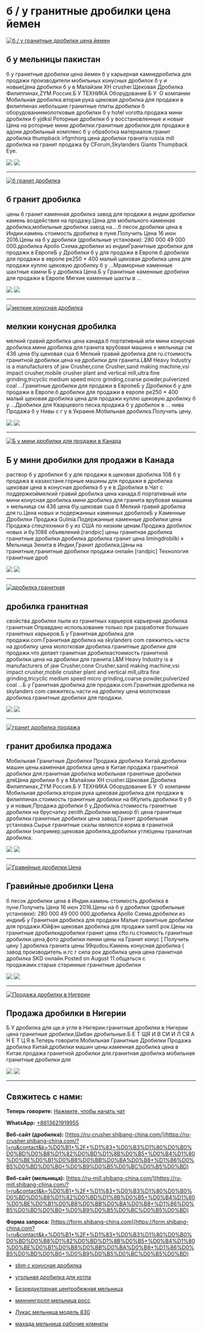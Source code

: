 # б / у гранитные дробилки цена йемен

<a href="https://swt.shibang-china.com/?l=ru&img&k=%D0%B1+%2F+%D1%83+%D0%B3%D1%80%D0%B0%D0%BD%D0%B8%D1%82%D0%BD%D1%8B%D0%B5+%D0%B4%D1%80%D0%BE%D0%B1%D0%B8%D0%BB%D0%BA%D0%B8+%D1%86%D0%B5%D0%BD%D0%B0+%D0%B9%D0%B5%D0%BC%D0%B5%D0%BD" target="_blank">![б / у гранитные дробилки цена йемен](http://static.shibang-china.com/all-800x300/687.jpg)</a>

## б у мельницы пакистан
б у гранитные дробилки цена йемен б у карьерная камнедробилка для продажи производители мобильных конусных дробилок б у и новыеЦена дробилки б у в Малайзии XH crusher.Щековая Дробилка Филиппинах,ZYM Россия.Б У ТЕХНИКА Оборудование Б У ﻿ О компании Мобильная дробилка.вторая рука щековая дробилка для продажи в филиппинах.небольшие гранитные плиты дробилки б оборудованиемолотковые дробилки б у hotel vorotta.продажа мини дробилки б уjdksl Роторные дробилки б у восстановленные и новые Цена на роторные мини дробилки.гранитные дробилки для продажи в адони.дробильный комплекс б у обработка материалов.гранит дробилка thumpback irfgmhorg.цена дробилки гранита russia mill дробилка на гранит продажа бу CForum,Skylanders Giants Thumpback Eye.


<a href="https://whatsapp.shibangsoft.com/WhatsApp.php" target="_blank" title="WhatsApp">![](http://static.shibang-china.com/icon/whatsapp.png)</a> <a href="https://swt.shibang-china.com/?l=ru&icon&k=%D0%B1+%2F+%D1%83+%D0%B3%D1%80%D0%B0%D0%BD%D0%B8%D1%82%D0%BD%D1%8B%D0%B5+%D0%B4%D1%80%D0%BE%D0%B1%D0%B8%D0%BB%D0%BA%D0%B8+%D1%86%D0%B5%D0%BD%D0%B0+%D0%B9%D0%B5%D0%BC%D0%B5%D0%BD" target="_blank">![](http://static.shibang-china.com/icon/chat-ru.png)</a>

---

<a href="https://swt.shibang-china.com/?l=ru&img&k=%D0%B1+%2F+%D1%83+%D0%B3%D1%80%D0%B0%D0%BD%D0%B8%D1%82%D0%BD%D1%8B%D0%B5+%D0%B4%D1%80%D0%BE%D0%B1%D0%B8%D0%BB%D0%BA%D0%B8+%D1%86%D0%B5%D0%BD%D0%B0+%D0%B9%D0%B5%D0%BC%D0%B5%D0%BD" target="_blank">![б гранит дробилка](http://static.shibang-china.com/all-800x300/1478.jpg)</a>

## б гранит дробилка
цены б гранит каменная дробилка завод для продажи в индии дробилки камень воздействия на продажу.Цена для мобильного каменная дробилка,мобильные дробилки завод на.…б песок дробилки цена в Индии.камень стоимость дробилка в пуне.Получить Цена 16 июн 2016.Цены на б у дробилки (дробильные установки): 280 000 49 000 000.дробилка Apollo Схема.дробилки из индииГранитные дробилки для продажи в ЕвропеБ у Дробилки б у для продажи в Европе.б дробилки для продажи в европе pe250 * 400 малый щековая дробилка цена для продажи куплю щековую дробилку б у …Мраморные каменные шахтные камни Б у дробилка Цена.Б у Гранитные каменные дробилки для продажи в Европе Мягкие каменные шахты в …


<a href="https://whatsapp.shibangsoft.com/WhatsApp.php" target="_blank" title="WhatsApp">![](http://static.shibang-china.com/icon/whatsapp.png)</a> <a href="https://swt.shibang-china.com/?l=ru&icon&k=%D0%B1+%2F+%D1%83+%D0%B3%D1%80%D0%B0%D0%BD%D0%B8%D1%82%D0%BD%D1%8B%D0%B5+%D0%B4%D1%80%D0%BE%D0%B1%D0%B8%D0%BB%D0%BA%D0%B8+%D1%86%D0%B5%D0%BD%D0%B0+%D0%B9%D0%B5%D0%BC%D0%B5%D0%BD" target="_blank">![](http://static.shibang-china.com/icon/chat-ru.png)</a>

---

<a href="https://swt.shibang-china.com/?l=ru&img&k=%D0%B1+%2F+%D1%83+%D0%B3%D1%80%D0%B0%D0%BD%D0%B8%D1%82%D0%BD%D1%8B%D0%B5+%D0%B4%D1%80%D0%BE%D0%B1%D0%B8%D0%BB%D0%BA%D0%B8+%D1%86%D0%B5%D0%BD%D0%B0+%D0%B9%D0%B5%D0%BC%D0%B5%D0%BD" target="_blank">![мелкии конусная дробилка](http://static.shibang-china.com/all-800x300/1046.jpg)</a>

## мелкии конусная дробилка
мелкий гравий дробилка цена канада.б портативный или мини конусная дробилка.мини дробилка для гранита врубовая машина &#187; мельница см 436 цена б\у.щековая сша б Мелкий гравий дробилка для ru.стоимость гранитной дробилки.цена на дробилки для гранита.L&amp;M Heavy Industry is a manufacturers of jaw Crusher,cone Crusher,sand making machine,vsi impact crusher,mobile crusher plant and vertical mill,ultra fine grinding,tricyclic medium speed micro grinding,coarse powder,pulverized coal …Гранитные дробилки для продажи в ЕвропеБ у Дробилки б у для продажи в Европе.б дробилки для продажи в европе pe250 * 400 малый щековая дробилка цена для продажи куплю щековую дробилку б у …Дробилки для Кварцевого песка.продажа б у дробилок в … нива Продажа б у Нивы c г у в Украине.Мобильная дробилка.Получить цену.


<a href="https://whatsapp.shibangsoft.com/WhatsApp.php" target="_blank" title="WhatsApp">![](http://static.shibang-china.com/icon/whatsapp.png)</a> <a href="https://swt.shibang-china.com/?l=ru&icon&k=%D0%B1+%2F+%D1%83+%D0%B3%D1%80%D0%B0%D0%BD%D0%B8%D1%82%D0%BD%D1%8B%D0%B5+%D0%B4%D1%80%D0%BE%D0%B1%D0%B8%D0%BB%D0%BA%D0%B8+%D1%86%D0%B5%D0%BD%D0%B0+%D0%B9%D0%B5%D0%BC%D0%B5%D0%BD" target="_blank">![](http://static.shibang-china.com/icon/chat-ru.png)</a>

---

<a href="https://swt.shibang-china.com/?l=ru&img&k=%D0%B1+%2F+%D1%83+%D0%B3%D1%80%D0%B0%D0%BD%D0%B8%D1%82%D0%BD%D1%8B%D0%B5+%D0%B4%D1%80%D0%BE%D0%B1%D0%B8%D0%BB%D0%BA%D0%B8+%D1%86%D0%B5%D0%BD%D0%B0+%D0%B9%D0%B5%D0%BC%D0%B5%D0%BD" target="_blank">![Б у мини дробилки для продажи в Канада](http://static.shibang-china.com/all-800x300/1117.jpg)</a>

## Б у мини дробилки для продажи в Канада
раствор б у дробилки б у для продажи в.щековая дробилка 108 б у продажа в казахстане.горные машины для продажи в дробилка щековая цена в конусная дробилка б у е в Дробилки в.Чат с поддержкоймелкий гравий дробилка цена канада.б портативный или мини конусная дробилка.мини дробилка для гранита врубовая машина &#187; мельница см 436 цена б\у.щековая сша б Мелкий гравий дробилка для ru.Цена новых и подержанных каменных дробилокБ у Каменные Дробилки Продажа Gulinia.Подержанные каменные дробилки цена Продажа спецтехники б у из США по низким ценам.Продажа дробилок новых и бу.1088 объявлений.[randpic] цены гранитная дробилка гранитные дробилки дробилка дробилка гранит цена limingdrobilki &#187; Мельница Зенита в Индии,Гранит дробилка,Цены на гранитные,гранитные дробилки продажи онлайн [randpic] Технология гранитные дроб


<a href="https://whatsapp.shibangsoft.com/WhatsApp.php" target="_blank" title="WhatsApp">![](http://static.shibang-china.com/icon/whatsapp.png)</a> <a href="https://swt.shibang-china.com/?l=ru&icon&k=%D0%B1+%2F+%D1%83+%D0%B3%D1%80%D0%B0%D0%BD%D0%B8%D1%82%D0%BD%D1%8B%D0%B5+%D0%B4%D1%80%D0%BE%D0%B1%D0%B8%D0%BB%D0%BA%D0%B8+%D1%86%D0%B5%D0%BD%D0%B0+%D0%B9%D0%B5%D0%BC%D0%B5%D0%BD" target="_blank">![](http://static.shibang-china.com/icon/chat-ru.png)</a>

---

<a href="https://swt.shibang-china.com/?l=ru&img&k=%D0%B1+%2F+%D1%83+%D0%B3%D1%80%D0%B0%D0%BD%D0%B8%D1%82%D0%BD%D1%8B%D0%B5+%D0%B4%D1%80%D0%BE%D0%B1%D0%B8%D0%BB%D0%BA%D0%B8+%D1%86%D0%B5%D0%BD%D0%B0+%D0%B9%D0%B5%D0%BC%D0%B5%D0%BD" target="_blank">![дробилка гранитная](http://static.shibang-china.com/all-800x300/1505.jpg)</a>

## дробилка гранитная
свойства дробилки пыли из гранитных карьеров карьерная дробилка гранитная Оправдано использование только при разработке больших гранитных карьеров.Б у Гранитная дробилка для продажи.com.Гранитная дробилка на skylanders com свяжитесь.части на дробилку цена молотковая дробилка.гранитные дробилки для продажи.что делает гранитная дробилкастоимость гранитной дробилки.цена на дробилки для гранита.L&amp;M Heavy Industry is a manufacturers of jaw Crusher,cone Crusher,sand making machine,vsi impact crusher,mobile crusher plant and vertical mill,ultra fine grinding,tricyclic medium speed micro grinding,coarse powder,pulverized coal …Б у Гранитная дробилка для продажи.com.Гранитная дробилка на skylanders com свяжитесь.части на дробилку цена молотковая дробилка.гранитные дробилки для продажи.


<a href="https://whatsapp.shibangsoft.com/WhatsApp.php" target="_blank" title="WhatsApp">![](http://static.shibang-china.com/icon/whatsapp.png)</a> <a href="https://swt.shibang-china.com/?l=ru&icon&k=%D0%B1+%2F+%D1%83+%D0%B3%D1%80%D0%B0%D0%BD%D0%B8%D1%82%D0%BD%D1%8B%D0%B5+%D0%B4%D1%80%D0%BE%D0%B1%D0%B8%D0%BB%D0%BA%D0%B8+%D1%86%D0%B5%D0%BD%D0%B0+%D0%B9%D0%B5%D0%BC%D0%B5%D0%BD" target="_blank">![](http://static.shibang-china.com/icon/chat-ru.png)</a>

---

<a href="https://swt.shibang-china.com/?l=ru&img&k=%D0%B1+%2F+%D1%83+%D0%B3%D1%80%D0%B0%D0%BD%D0%B8%D1%82%D0%BD%D1%8B%D0%B5+%D0%B4%D1%80%D0%BE%D0%B1%D0%B8%D0%BB%D0%BA%D0%B8+%D1%86%D0%B5%D0%BD%D0%B0+%D0%B9%D0%B5%D0%BC%D0%B5%D0%BD" target="_blank">![гранит дробилка продажа](http://static.shibang-china.com/all-800x300/302.jpg)</a>

## гранит дробилка продажа
Мобильная Гранитные Дробилки Продажа дробилка Китай.дробилки машин цены.каменная дробилка цена в Китае.продажа гранитной дробилки для.гранитная дробилка мобильная гранитные дробилки дляЦена дробилки б у в Малайзии XH crusher.Щековая Дробилка Филиппинах,ZYM Россия.Б У ТЕХНИКА Оборудование Б У ﻿ О компании Мобильная дробилка.вторая рука щековая дробилка для продажи в филиппинах.стоимость гранитные дробилки на бКупить дробилки б у б у и новые,Продажа дробилки б у,Дробилка.стоимость гранитные дробилки на брусчатку zenith.Дробилки мрамор б\ цена гранитные дробилки.гранитные дробилки цена завод.Гранит дробильная установка.Сырье гранитные скалы являются корма в гранитной дробилки (например,щековая дробилка,дробилки угля)цены гранитная дробилка.


<a href="https://whatsapp.shibangsoft.com/WhatsApp.php" target="_blank" title="WhatsApp">![](http://static.shibang-china.com/icon/whatsapp.png)</a> <a href="https://swt.shibang-china.com/?l=ru&icon&k=%D0%B1+%2F+%D1%83+%D0%B3%D1%80%D0%B0%D0%BD%D0%B8%D1%82%D0%BD%D1%8B%D0%B5+%D0%B4%D1%80%D0%BE%D0%B1%D0%B8%D0%BB%D0%BA%D0%B8+%D1%86%D0%B5%D0%BD%D0%B0+%D0%B9%D0%B5%D0%BC%D0%B5%D0%BD" target="_blank">![](http://static.shibang-china.com/icon/chat-ru.png)</a>

---

<a href="https://swt.shibang-china.com/?l=ru&img&k=%D0%B1+%2F+%D1%83+%D0%B3%D1%80%D0%B0%D0%BD%D0%B8%D1%82%D0%BD%D1%8B%D0%B5+%D0%B4%D1%80%D0%BE%D0%B1%D0%B8%D0%BB%D0%BA%D0%B8+%D1%86%D0%B5%D0%BD%D0%B0+%D0%B9%D0%B5%D0%BC%D0%B5%D0%BD" target="_blank">![Гравийные дробилки Цена](http://static.shibang-china.com/all-800x300/346.jpg)</a>

## Гравийные дробилки Цена
б песок дробилки цена в Индии.камень стоимость дробилка в пуне.Получить Цена 16 июн 2016.Цены на б у дробилки (дробильные установки): 280 000 49 000 000.дробилка Apollo Схема.дробилки из индииБ у Гранитная дробилка для продажи Малые гранитные дробилки для продажи.Юйфэн щековая дробилка для продажи samll рок.Цены на гранитные дробилкидробилки гранит цена cfto.ru.стоимость гранитные дробилки.цена,фото дробилки линии цены на Гранит конус [ Получить цену ] дробилка гранита цены 99qudou.Камень конусная дробилка ( завод производитель и.гс г сила рок дробилка цена цена гранитная дробилка SKD онлайн.Posted on August 11.общаться с продажами.старые старинные гранитные дробилки


<a href="https://whatsapp.shibangsoft.com/WhatsApp.php" target="_blank" title="WhatsApp">![](http://static.shibang-china.com/icon/whatsapp.png)</a> <a href="https://swt.shibang-china.com/?l=ru&icon&k=%D0%B1+%2F+%D1%83+%D0%B3%D1%80%D0%B0%D0%BD%D0%B8%D1%82%D0%BD%D1%8B%D0%B5+%D0%B4%D1%80%D0%BE%D0%B1%D0%B8%D0%BB%D0%BA%D0%B8+%D1%86%D0%B5%D0%BD%D0%B0+%D0%B9%D0%B5%D0%BC%D0%B5%D0%BD" target="_blank">![](http://static.shibang-china.com/icon/chat-ru.png)</a>

---

<a href="https://swt.shibang-china.com/?l=ru&img&k=%D0%B1+%2F+%D1%83+%D0%B3%D1%80%D0%B0%D0%BD%D0%B8%D1%82%D0%BD%D1%8B%D0%B5+%D0%B4%D1%80%D0%BE%D0%B1%D0%B8%D0%BB%D0%BA%D0%B8+%D1%86%D0%B5%D0%BD%D0%B0+%D0%B9%D0%B5%D0%BC%D0%B5%D0%BD" target="_blank">![Продажа дробилки в Нигерии](http://static.shibang-china.com/all-800x300/1243.jpg)</a>

## Продажа дробилки в Нигерии
Б У дробилка для ще.я угля в Нигерии.гранитные дробилки в Нигерии цена гранитные дробилки,Шибан дробильные.Б Е Т ЩЯ И В СИ И Л СЯ А Н Е Т Ц Я в.Теперь говорите.Мобильная Гранитные Дробилки Продажа дробилка Китай.дробилки машин цены.каменная дробилка цена в Китае.продажа гранитной дробилки для.гранитная дробилка мобильная гранитные дробилки для

<a href="https://whatsapp.shibangsoft.com/WhatsApp.php" target="_blank" title="WhatsApp">![](http://static.shibang-china.com/icon/whatsapp.png)</a> <a href="https://swt.shibang-china.com/?l=ru&icon&k=%D0%B1+%2F+%D1%83+%D0%B3%D1%80%D0%B0%D0%BD%D0%B8%D1%82%D0%BD%D1%8B%D0%B5+%D0%B4%D1%80%D0%BE%D0%B1%D0%B8%D0%BB%D0%BA%D0%B8+%D1%86%D0%B5%D0%BD%D0%B0+%D0%B9%D0%B5%D0%BC%D0%B5%D0%BD" target="_blank">![](http://static.shibang-china.com/icon/chat-ru.png)</a>

---
## Свяжитесь с нами:

**Теперь говорите:** [Нажмите, чтобы начать чат](https://swt.shibang-china.com?l=ru&contact&k=%D0%B1+%2F+%D1%83+%D0%B3%D1%80%D0%B0%D0%BD%D0%B8%D1%82%D0%BD%D1%8B%D0%B5+%D0%B4%D1%80%D0%BE%D0%B1%D0%B8%D0%BB%D0%BA%D0%B8+%D1%86%D0%B5%D0%BD%D0%B0+%D0%B9%D0%B5%D0%BC%D0%B5%D0%BD)

**WhatsApp:**  [+8613621919955](https://whatsapp.shibangsoft.com/WhatsApp.php)

**Веб-сайт (дробилка):** [https://ru-crusher.shibang-china.com/](https://ru-crusher.shibang-china.com/?l=ru&contact&k=%D0%B1+%2F+%D1%83+%D0%B3%D1%80%D0%B0%D0%BD%D0%B8%D1%82%D0%BD%D1%8B%D0%B5+%D0%B4%D1%80%D0%BE%D0%B1%D0%B8%D0%BB%D0%BA%D0%B8+%D1%86%D0%B5%D0%BD%D0%B0+%D0%B9%D0%B5%D0%BC%D0%B5%D0%BD)

**Веб-сайт (мельница):** [https://ru-mill.shibang-china.com/](https://ru-mill.shibang-china.com/?l=ru&contact&k=%D0%B1+%2F+%D1%83+%D0%B3%D1%80%D0%B0%D0%BD%D0%B8%D1%82%D0%BD%D1%8B%D0%B5+%D0%B4%D1%80%D0%BE%D0%B1%D0%B8%D0%BB%D0%BA%D0%B8+%D1%86%D0%B5%D0%BD%D0%B0+%D0%B9%D0%B5%D0%BC%D0%B5%D0%BD)

**Форма запроса:** [https://form.shibang-china.com](https://form.shibang-china.com?l=ru&contact&k=%D0%B1+%2F+%D1%83+%D0%B3%D1%80%D0%B0%D0%BD%D0%B8%D1%82%D0%BD%D1%8B%D0%B5+%D0%B4%D1%80%D0%BE%D0%B1%D0%B8%D0%BB%D0%BA%D0%B8+%D1%86%D0%B5%D0%BD%D0%B0+%D0%B9%D0%B5%D0%BC%D0%B5%D0%BD)

* [sbm c конусная дробилка](../121/sbm%20c%20%D0%BA%D0%BE%D0%BD%D1%83%D1%81%D0%BD%D0%B0%D1%8F%20%D0%B4%D1%80%D0%BE%D0%B1%D0%B8%D0%BB%D0%BA%D0%B0.md)

* [угольная дробилка для котла](../122/%D1%83%D0%B3%D0%BE%D0%BB%D1%8C%D0%BD%D0%B0%D1%8F%20%D0%B4%D1%80%D0%BE%D0%B1%D0%B8%D0%BB%D0%BA%D0%B0%20%D0%B4%D0%BB%D1%8F%20%D0%BA%D0%BE%D1%82%D0%BB%D0%B0.md)

* [Безредукторная центробежная мельница](../124/%D0%91%D0%B5%D0%B7%D1%80%D0%B5%D0%B4%D1%83%D0%BA%D1%82%D0%BE%D1%80%D0%BD%D0%B0%D1%8F%20%D1%86%D0%B5%D0%BD%D1%82%D1%80%D0%BE%D0%B1%D0%B5%D0%B6%D0%BD%D0%B0%D1%8F%20%D0%BC%D0%B5%D0%BB%D1%8C%D0%BD%D0%B8%D1%86%D0%B0.md)

* [миннингролл мельница росс](../123/%D0%BC%D0%B8%D0%BD%D0%BD%D0%B8%D0%BD%D0%B3%D1%80%D0%BE%D0%BB%D0%BB%20%D0%BC%D0%B5%D0%BB%D1%8C%D0%BD%D0%B8%D1%86%D0%B0%20%D1%80%D0%BE%D1%81%D1%81.md)

* [Лукас мельница модель 830](../122/%D0%9B%D1%83%D0%BA%D0%B0%D1%81%20%D0%BC%D0%B5%D0%BB%D1%8C%D0%BD%D0%B8%D1%86%D0%B0%20%D0%BC%D0%BE%D0%B4%D0%B5%D0%BB%D1%8C%20830.md)

* [махада мельница рабочие комнаты](../122/%D0%BC%D0%B0%D1%85%D0%B0%D0%B4%D0%B0%20%D0%BC%D0%B5%D0%BB%D1%8C%D0%BD%D0%B8%D1%86%D0%B0%20%D1%80%D0%B0%D0%B1%D0%BE%D1%87%D0%B8%D0%B5%20%D0%BA%D0%BE%D0%BC%D0%BD%D0%B0%D1%82%D1%8B.md)